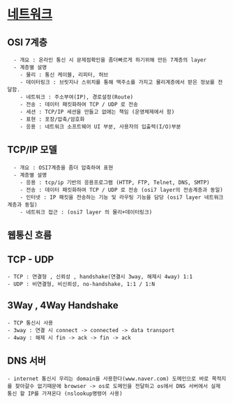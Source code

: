 # [네트워크](https://github.com/ppurx/PrepareInterview/blob/master/Network)
  ## OSI 7계층
      - 개요 : 온라인 통신 시 문제점확인을 좀더빠르게 하기위해 만든 7계층의 layer
      - 계층별 설명     
        - 물리 : 통신 케이블, 리피터, 허브
        - 데이터링크 : 브릿지나 스위치를 통해 맥주소를 가지고 물리계층에서 받은 정보를 전달함.
        - 네트워크 : 주소부여(IP), 경로설정(Route)
        - 전송 : 데이터 패킷화하여 TCP / UDP 로 전송
        - 세션 : TCP/IP 세션을 만들고 없애는 책임 (운영체제에서 함)
        - 표현 : 포장/압축/암호화
        - 응용 : 네트워크 소프트웨어 UI 부분, 사용자의 입출력(I/O)부분
      
  ## TCP/IP 모델
      - 개요 : OSI7계층을 좀더 압축하여 표현
      - 계층별 설명
        - 응용 : tcp/ip 기반의 응용프로그램 (HTTP, FTP, Telnet, DNS, SMTP)
        - 전송 : 데이터 패킷화하여 TCP / UDP 로 전송 (osi7 layer의 전송계층과 동일) 
        - 인터넷 : IP 패킷을 전송하는 기능 및 라우팅 기능을 담당 (osi7 layer 네트워크계층과 동일)
        - 네트워크 접근 : (osi7 layer 의 물리+데이터링크)
        
  ## 웹통신 흐름
  
  ## TCP - UDP
    - TCP : 연결형 , 신뢰성 , handshake(연결시 3way, 해제시 4way) 1:1
    - UDP : 비연결형, 비신뢰성, no-handshake, 1:1 / 1:N
    
  ## 3Way , 4Way Handshake
    - TCP 통신시 사용
    - 3way : 연결 시 connect -> connected -> data transport
    - 4way : 해제 시 fin -> ack -> fin -> ack
  
  ## DNS 서버
    - internet 통신시 우리는 domain을 사용한다(www.naver.com) 도메인으로 바로 목적지를 찾아갈수 없기때문에 browser -> os로 도메인을 전달하고 os에서 DNS 서버에서 실제 통신 할 IP를 가져온다 (nslookup명령어 사용)
   
